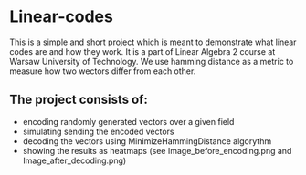 # Linear-codes
This is a simple and short project which is meant to demonstrate what linear codes are and how they work. It is a part of Linear Algebra 2 course at Warsaw University of Technology.
We use hamming distance as a metric to measure how two wectors differ from each other.
## The project consists of:
- encoding randomly generated vectors over a given field
- simulating sending the encoded vectors
- decoding the vectors using MinimizeHammingDistance algorythm
- showing the results as heatmaps (see Image_before_encoding.png and Image_after_decoding.png)
